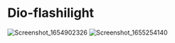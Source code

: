 # Dio-flashilight
![Screenshot_1654902326](https://user-images.githubusercontent.com/88006260/173712792-12274169-2da0-4e1a-95c5-7a2b0dc71cef.png)
![Screenshot_1655254140](https://user-images.githubusercontent.com/88006260/173713170-7ce125e6-3607-44c4-acd1-e24772734d3d.png)
